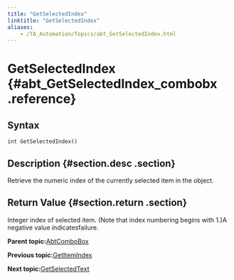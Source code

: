 ```yaml
--- 
title: "GetSelectedIndex"
linktitle: "GetSelectedIndex"
aliases: 
    - /TA_Automation/Topics/abt_GetSelectedIndex.html
---
```

# GetSelectedIndex {#abt_GetSelectedIndex_combobx .reference}

## Syntax

`int GetSelectedIndex()`

## Description {#section.desc .section}

Retrieve the numeric index of the currently selected item in the object.

## Return Value {#section.return .section}

Integer index of selected item. \(Note that index numbering begins with 1.\)A negative value indicatesfailure.

**Parent topic:**[AbtComboBox](../../TA_Automation/Topics/abt_AbtComboBox.html)

**Previous topic:**[GetItemIndex](../../TA_Automation/Topics/abt_GetItemIndex.html)

**Next topic:**[GetSelectedText](../../TA_Automation/Topics/abt_GetSelectedText.html)

